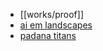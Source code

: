 ---
---
- [[works/proof]]
- [ai em landscapes](works/ai%20em%20landscapes.md)
- [padana titans](works/padana%20titans.md)
